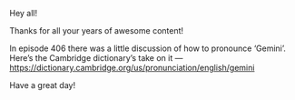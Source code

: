 Hey all!

Thanks for all your years of awesome content!

In episode 406 there was a little discussion of how to pronounce ‘Gemini’. Here’s the Cambridge dictionary’s take on it — https://dictionary.cambridge.org/us/pronunciation/english/gemini

Have a great day!

